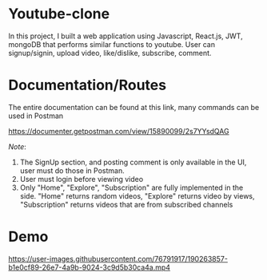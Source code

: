 # Youtube-clone
In this project, I built a web application using Javascript, React.js, JWT, mongoDB that performs similar functions to youtube. User can signup/signin, upload video, like/dislike, subscribe, comment.

# Documentation/Routes
The entire documentation can be found at this link, many commands can be used in Postman

https://documenter.getpostman.com/view/15890099/2s7YYsdQAG

*Note*: 
1. The SignUp section, and posting comment is only available in the UI, user must do those in Postman. 
2. User must login before viewing video
3. Only "Home", "Explore", "Subscription" are fully implemented in the side. "Home" returns random videos, "Explore" returns video by views, "Subscription" returns videos that are from subscribed channels

# Demo

https://user-images.githubusercontent.com/76791917/190263857-b1e0cf89-26e7-4a9b-9024-3c9d5b30ca4a.mp4

